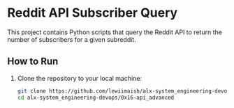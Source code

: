 # Reddit API Subscriber Query

This project contains Python scripts that query the Reddit API to return the number of subscribers for a given subreddit.

## How to Run

1. Clone the repository to your local machine:
   ```bash
   git clone https://github.com/lewiimaish/alx-system_engineering-devops.git
   cd alx-system_engineering-devops/0x16-api_advanced
